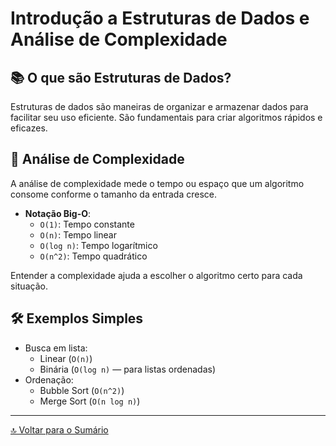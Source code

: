 # Introdução a Estruturas de Dados e Análise de Complexidade

## 📚 O que são Estruturas de Dados?

Estruturas de dados são maneiras de organizar e armazenar dados para facilitar seu uso eficiente. São fundamentais para criar algoritmos rápidos e eficazes.

## 🧮 Análise de Complexidade

A análise de complexidade mede o tempo ou espaço que um algoritmo consome conforme o tamanho da entrada cresce.

- **Notação Big-O**:
  - `O(1)`: Tempo constante
  - `O(n)`: Tempo linear
  - `O(log n)`: Tempo logarítmico
  - `O(n^2)`: Tempo quadrático

Entender a complexidade ajuda a escolher o algoritmo certo para cada situação.

## 🛠️ Exemplos Simples

- Busca em lista:
  - Linear (`O(n)`)
  - Binária (`O(log n)` — para listas ordenadas)
- Ordenação:
  - Bubble Sort (`O(n^2)`)
  - Merge Sort (`O(n log n)`)

---
[🔝 Voltar para o Sumário](../README.md)
